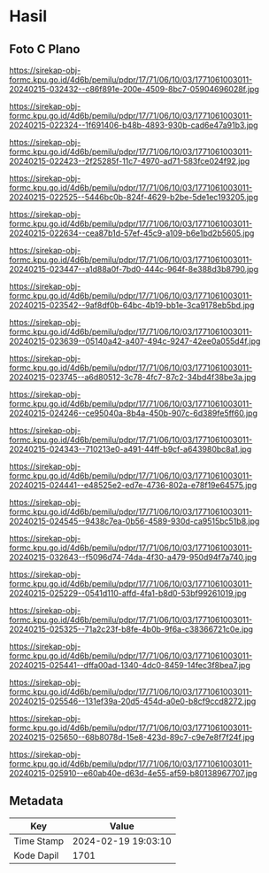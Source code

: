 # Hasil

## Foto C Plano

https://sirekap-obj-formc.kpu.go.id/4d6b/pemilu/pdpr/17/71/06/10/03/1771061003011-20240215-032432--c86f891e-200e-4509-8bc7-05904696028f.jpg

https://sirekap-obj-formc.kpu.go.id/4d6b/pemilu/pdpr/17/71/06/10/03/1771061003011-20240215-022324--1f691406-b48b-4893-930b-cad6e47a91b3.jpg

https://sirekap-obj-formc.kpu.go.id/4d6b/pemilu/pdpr/17/71/06/10/03/1771061003011-20240215-022423--2f25285f-11c7-4970-ad71-583fce024f92.jpg

https://sirekap-obj-formc.kpu.go.id/4d6b/pemilu/pdpr/17/71/06/10/03/1771061003011-20240215-022525--5446bc0b-824f-4629-b2be-5de1ec193205.jpg

https://sirekap-obj-formc.kpu.go.id/4d6b/pemilu/pdpr/17/71/06/10/03/1771061003011-20240215-022634--cea87b1d-57ef-45c9-a109-b6e1bd2b5605.jpg

https://sirekap-obj-formc.kpu.go.id/4d6b/pemilu/pdpr/17/71/06/10/03/1771061003011-20240215-023447--a1d88a0f-7bd0-444c-964f-8e388d3b8790.jpg

https://sirekap-obj-formc.kpu.go.id/4d6b/pemilu/pdpr/17/71/06/10/03/1771061003011-20240215-023542--9af8df0b-64bc-4b19-bb1e-3ca9178eb5bd.jpg

https://sirekap-obj-formc.kpu.go.id/4d6b/pemilu/pdpr/17/71/06/10/03/1771061003011-20240215-023639--05140a42-a407-494c-9247-42ee0a055d4f.jpg

https://sirekap-obj-formc.kpu.go.id/4d6b/pemilu/pdpr/17/71/06/10/03/1771061003011-20240215-023745--a6d80512-3c78-4fc7-87c2-34bd4f38be3a.jpg

https://sirekap-obj-formc.kpu.go.id/4d6b/pemilu/pdpr/17/71/06/10/03/1771061003011-20240215-024246--ce95040a-8b4a-450b-907c-6d389fe5ff60.jpg

https://sirekap-obj-formc.kpu.go.id/4d6b/pemilu/pdpr/17/71/06/10/03/1771061003011-20240215-024343--710213e0-a491-44ff-b9cf-a643980bc8a1.jpg

https://sirekap-obj-formc.kpu.go.id/4d6b/pemilu/pdpr/17/71/06/10/03/1771061003011-20240215-024441--e48525e2-ed7e-4736-802a-e78f19e64575.jpg

https://sirekap-obj-formc.kpu.go.id/4d6b/pemilu/pdpr/17/71/06/10/03/1771061003011-20240215-024545--9438c7ea-0b56-4589-930d-ca9515bc51b8.jpg

https://sirekap-obj-formc.kpu.go.id/4d6b/pemilu/pdpr/17/71/06/10/03/1771061003011-20240215-032643--f5096d74-74da-4f30-a479-950d94f7a740.jpg

https://sirekap-obj-formc.kpu.go.id/4d6b/pemilu/pdpr/17/71/06/10/03/1771061003011-20240215-025229--0541d110-affd-4fa1-b8d0-53bf99261019.jpg

https://sirekap-obj-formc.kpu.go.id/4d6b/pemilu/pdpr/17/71/06/10/03/1771061003011-20240215-025325--71a2c23f-b8fe-4b0b-9f6a-c38366721c0e.jpg

https://sirekap-obj-formc.kpu.go.id/4d6b/pemilu/pdpr/17/71/06/10/03/1771061003011-20240215-025441--dffa00ad-1340-4dc0-8459-14fec3f8bea7.jpg

https://sirekap-obj-formc.kpu.go.id/4d6b/pemilu/pdpr/17/71/06/10/03/1771061003011-20240215-025546--131ef39a-20d5-454d-a0e0-b8cf9ccd8272.jpg

https://sirekap-obj-formc.kpu.go.id/4d6b/pemilu/pdpr/17/71/06/10/03/1771061003011-20240215-025650--68b8078d-15e8-423d-89c7-c9e7e8f7f24f.jpg

https://sirekap-obj-formc.kpu.go.id/4d6b/pemilu/pdpr/17/71/06/10/03/1771061003011-20240215-025910--e60ab40e-d63d-4e55-af59-b80138967707.jpg


## Metadata

| Key        | Value               |
| ---------- | ------------------- |
| Time Stamp | 2024-02-19 19:03:10 |
| Kode Dapil | 1701                |



